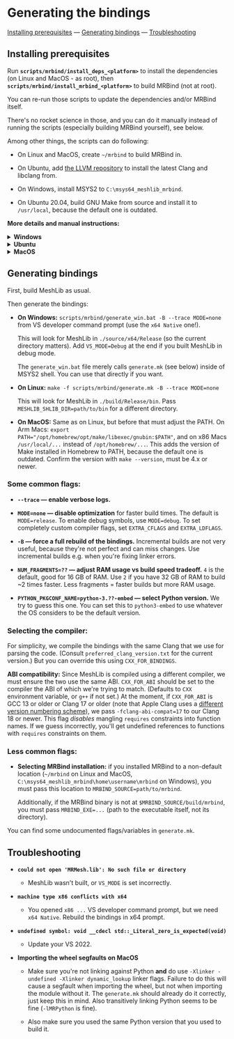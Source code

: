 # Generating the bindings

[Installing prerequisites](#installing-prerequisites) — [Generating bindings](#generating-bindings) — [Troubleshooting](#troubleshooting)

## Installing prerequisites

Run **`scripts/mrbind/install_deps_<platform>`** to install the dependencies (on Linux and MacOS - as root), then **`scripts/mrbind/install_mrbind_<platform>`** to build MRBind (not at root).

You can re-run those scripts to update the dependencies and/or MRBind itself.

There's no rocket science in those, and you can do it manually instead of running the scripts (especially building MRBind yourself), see below.

Among other things, the scripts can do following:

* On Linux and MacOS, create `~/mrbind` to build MRBind in.

* On Ubuntu, add [the LLVM repository](https://apt.llvm.org/) to install the latest Clang and libclang from.

* On Windows, install MSYS2 to `C:\msys64_meshlib_mrbind`.

* On Ubuntu 20.04, build GNU Make from source and install it to `/usr/local`, because the default one is outdated.

**More details and manual instructions:**

<details><summary><b>Windows</b></summary>

* **Installing dependencies:**

    On Windows we use MSYS2, because it provides prebuilt libclang and provides GNU Make to run our makefile.

    MSYS2 is a package manager, roughly speaking. They provide a bunch of MinGW-related packages (compilers and prebuilt libraries). Luckily Clang can always cross-compile, so MSYS2's MinGW Clang can produce MSVC-compatible executables with the correct flags. You still need to have VS installed though, since it will use its libraries.

    We use [MSYS2 CLANG64](https://www.msys2.org/docs/environments/) environment. Consult `install_deps_windows_msys2.bat` for the list of packages we install in it.

    Notably on Windows we don't have control over the Clang version, since MSYS2 only supports installing the latest one.

* **Building MRBind:**

    MRBind source code is at https://github.com/MeshInspector/mrbind/.

    We build MRBind at `C:\msys64_meshlib_mrbind\home\username\mrbind`, but you can build it elsewhere manually.

    We build in [MSYS2 CLANG64](https://www.msys2.org/docs/environments/) environment, using MSYS2's Clang. Other compilers are not guaranteed to work.


</details>

<details><summary><b>Ubuntu</b></summary>

* **Installing dependencies:**

    We want a certain version of Clang (see `preferred_clang_version.txt`), and since older versions of Ubuntu don't have it, we add Clang's repository: https://apt.llvm.org

    Also we need a certain version of GNU Make, so on Ubuntu 20.04 we build it from source and install to `/usr/local`.

    And obviously we install some packages, see `install_deps_ubuntu.sh` for the list.

* **Building MRBind:**

    MRBind source code is at https://github.com/MeshInspector/mrbind/.

    We build MRBind at `~/mrbind`, but you can build it elsewhere manually.

    You might want to pass `-DClang_DIR=/usr/lib/cmake/clang-VERSION` (where `VERSION` is the one mentioned in `preferred_clang_version.txt`) if you have several versions of libclang installed, because otherwise CMake might pick an arbitrary one (apparently it picks the first one returned by globbing `clang-*`, which might not be the latest one).

    Use `CC=clang-VERSION CXX=clang++-VERSION cmake ....` to build using Clang. Other compilers might work, but that's not guaranteed.

</details>

<details><summary><b>MacOS</b></summary>

* **Installing dependencies:**

    Homebrew must already be installed.

    We install a certain version of Clang and libclang from it (see `preferred_clang_version.txt`), and also GNU Make and Gawk. MacOS has its own Make, but it's outdated. It seems to have Gawk, but we install our own just in case.

    What we install from Brew is the regular Clang, not Apple Clang (Apple's fork for Clang), because that is based on an outdated branch of Clang.

    You must run following to add the installed things to your PATH. On Arm Macs:
    ```sh
    export PATH="/opt/homebrew/opt/make/libexec/gnubin:$PATH"
    export PATH="/opt/homebrew/opt/llvm/bin@VERSION:$PATH" # See the correct VERSION in `preferred_clang_version.txt`.
    ```
    And on x86 Macs the installation directory seems to be `/usr/local/...` instead of `/opt/homebrew/...`.

* **Building MRBind:**

    MRBind source code is at https://github.com/MeshInspector/mrbind/.

    We build MRBind at `~/mrbind`, but you can build it elsewhere manually.

    Make sure your PATH is correct, as explained in the previous step.

    Use `CC=clang-VERSION CXX=clang++-VERSION cmake ....` to build using the Clang we've installed. It might build using Apple Clang as well (if you don't set your PATH as explained above), but that's not guaranteed to work. (If you want to try it, you must pass `-DCMAKE_PREFIX_PATH=/opt/homebrew/opt/llvm` for it to find our libclang.)

</details>

## Generating bindings

First, build MeshLib as usual.

Then generate the bindings:
* **On Windows:** `scripts/mrbind/generate_win.bat -B --trace MODE=none` from VS developer command prompt (use the `x64 Native` one!).

  This will look for MeshLib in `./source/x64/Release` (so the current directory matters). Add `VS_MODE=Debug` at the end if you built MeshLib in debug mode.

  The `generate_win.bat` file merely calls `generate.mk` (see below) inside of MSYS2 shell. You can use that directly if you want.

* **On Linux:** `make -f scripts/mrbind/generate.mk -B --trace MODE=none`

  This will look for MeshLib in `./build/Release/bin`. Pass `MESHLIB_SHLIB_DIR=path/to/bin` for a different directory.

* **On MacOS:** Same as on Linux, but before that must adjust the PATH. On Arm Macs: `export PATH="/opt/homebrew/opt/make/libexec/gnubin:$PATH"`, and on x86 Macs `/usr/local/...` instead of `/opt/homebrew/...`. This adds the version of Make installed in Homebrew to PATH, because the default one is outdated. Confirm the version with `make --version`, must be 4.x or newer.

### Some common flags:

* **`--trace` — enable verbose logs.**

* **`MODE=none` — disable optimization** for faster build times. The default is `MODE=release`. To enable debug symbols, use `MODE=debug`. To set completely custom compiler flags, set `EXTRA_CFLAGS` and `EXTRA_LDFLAGS`.

* **`-B` — force a full rebuild of the bindings.** Incremental builds are not very useful, because they're not perfect and can miss changes. Use incremental builds e.g. when you're fixing linker errors.

* **`NUM_FRAGMENTS=??` — adjust RAM usage vs build speed tradeoff.** `4` is the default, good for 16 GB of RAM. Use `2` if you have 32 GB of RAM to build ~2 times faster. Less fragments = faster builds but more RAM usage.

* **`PYTHON_PKGCONF_NAME=python-3.??-embed` — select Python version.** We try to guess this one. You can set this to `python3-embed` to use whatever the OS considers to be the default version.

### Selecting the compiler:

For simplicity, we compile the bindings with the same Clang that we use for parsing the code. (Consult `preferred_clang_version.txt` for the current version.) But you can override this using `CXX_FOR_BINDINGS`.

**ABI compatibility:** Since MeshLib is compiled using a different compiler, we must ensure the two use the same ABI. `CXX_FOR_ABI` should be set to the compiler the ABI of which we're trying to match. (Defaults to `CXX` environment variable, or `g++` if not set.) At the moment, if `CXX_FOR_ABI` is GCC 13 or older or Clang 17 or older (note that Apple Clang uses a [different version numbering scheme](https://en.wikipedia.org/wiki/Xcode#Xcode_15.0_-_(since_visionOS_support)_2)), we pass `-fclang-abi-compat=17` to our Clang 18 or newer. This flag *disables* mangling `requires` constraints into function names. If we guess incorrectly, you'll get undefined references to functions with `requires` constraints on them.

### Less common flags:

* **Selecting MRBind installation:** if you installed MRBind to a non-default location (`~/mrbind` on Linux and MacOS, `C:\msys64_meshlib_mrbind\home\username\mrbind` on Windows), you must pass this location to `MRBIND_SOURCE=path/to/mrbind`.

    Additionally, if the MRBind binary is not at `$MRBIND_SOURCE/build/mrbind`, you must pass `MRBIND_EXE=...` (path to the executable itself, not its directory).

You can find some undocumented flags/variables in `generate.mk`.

## Troubleshooting

* **`could not open 'MRMesh.lib': No such file or directory`**

  * MeshLib wasn't built, or `VS_MODE` is set incorrectly.

* **`machine type x86 conflicts with x64`**

  * You opened `x86 ...` VS developer command prompt, but we need `x64 Native`. Rebuild the bindings in x64 prompt.

* **`undefined symbol: void __cdecl std::_Literal_zero_is_expected(void)`**

  * Update your VS 2022.

* **Importing the wheel segfaults on MacOS**

  * Make sure you're not linking against Python **and** do use `-Xlinker -undefined -Xlinker dynamic_lookup` linker flags. Failure to do this will cause a segfault when importing the wheel, but not when importing the module without it. The `generate.mk` should already do it correctly, just keep this in mind. Also transitively linking Python seems to be fine (`-lMRPython` is fine).

  * Also make sure you used the same Python version that you used to build it.
